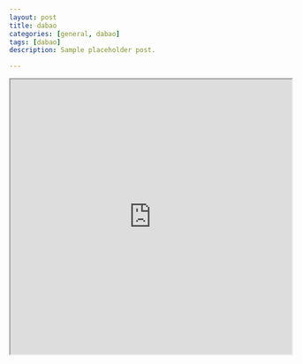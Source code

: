 ```yaml
---
layout: post
title: dabao
categories: [general, dabao]
tags: [dabao]
description: Sample placeholder post.

---
```




<iframe height=498 width=510 src="http://player.youku.com/embed/XNjcyMDU4Njg0">